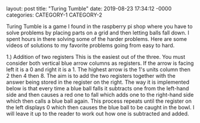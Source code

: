 layout: post
title: "Turing Tumble"
date: 2019-08-23 17:34:12 -0000
categories: CATEGORY-1 CATEGORY-2

Turing Tumble is a game I found in the raspberry pi shop where you have to solve problems by placing parts on a grid and then letting balls fall down. I spent hours in there solving some of the harder problems. Here are some videos of solutions to my favorite problems going from easy to hard.

1.) Addition of two registers
This is the easiest out of the three. You must consider both vertical blue arrow columns as registers. If the arrow is facing left it is a 0 and right it is a 1. The highest arrow is the 1's units column then 2 then 4 then 8. The aim is to add the two registers together with the answer being stored in the register on the right. The way it is implemented below is that every time a blue ball falls it subtracts one from the left-hand side and then causes a red one to fall which adds one to the right-hand side which then calls a blue ball again. This process repeats until the register on the left displays 0 which then causes the blue ball to be caught in the bowl. I will leave it up to the reader to work out how one is subtracted and added.
